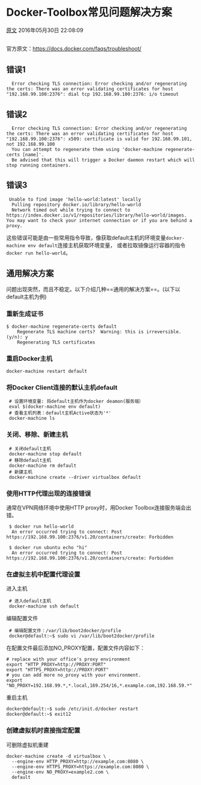 # Docker-Toolbox常见问题解决方案

[原文](https://blog.csdn.net/gezhonglei2007/article/details/51541580/)   2016年05月30日 22:08:09

## 

官方原文：<https://docs.docker.com/faqs/troubleshoot/>

## 错误1

```
  Error checking TLS connection: Error checking and/or regenerating the certs: There was an error validating certificates for host "192.168.99.100:2376": dial tcp 192.168.99.100:2376: i/o timeout
```

## 错误2

```
  Error checking TLS connection: Error checking and/or regenerating the certs: There was an error validating certificates for host "192.168.99.100:2376": x509: certificate is valid for 192.168.99.101, not 192.168.99.100
  You can attempt to regenerate them using 'docker-machine regenerate-certs [name]'.
  Be advised that this will trigger a Docker daemon restart which will stop running containers.
```

## 错误3

```
 Unable to find image 'hello-world:latest' locally
  Pulling repository docker.io/library/hello-world
  Network timed out while trying to connect to https://index.docker.io/v1/repositories/library/hello-world/images. You may want to check your internet connection or if you are behind a proxy.
```

这些错误可能是由一些常用指令导致，像获取default主机的环境变量`docker-machine env default`连接主机获取环境变量， 
或者拉取镜像运行容器的指令`docker run hello-world`。



## 通用解决方案

问题出现突然，而且不稳定。以下介绍几种==通用的解决方案==。(以下以default主机为例)

### 重新生成证书

```
$ docker-machine regenerate-certs default
    Regenerate TLS machine certs?  Warning: this is irreversible. (y/n): y
    Regenerating TLS certificates
```

### 重启Docker主机

```
docker-machine restart default
```

### 将Docker Client连接的默认主机default

```
 # 设置环境变量: 将default主机作为docker deamon(服务端）
 eval $(docker-machine env default)
 # 查看主机列表：default主机Active状态为'*'
 docker-machine ls
```

### 关闭、移除、新建主机

```
 # 关闭default主机
 docker-machine stop default
 # 移除default主机
 docker-machine rm default
 # 新建主机
 docker-machine create --driver virtualbox default
```

### 使用HTTP代理出现的连接错误

通常在VPN网络环境中使用HTTP proxy时，用Docker Toolbox连接服务端会出错。

```
 $ docker run hello-world
  An error occurred trying to connect: Post https://192.168.99.100:2376/v1.20/containers/create: Forbidden

 $ docker run ubuntu echo "hi"
  An error occurred trying to connect: Post https://192.168.99.100:2376/v1.20/containers/create: Forbidden
```

### 在虚拟主机中配置代理设置

进入主机

```
 # 进入default主机
 docker-machine ssh default
```

编辑配置文件

```
 # 编辑配置文件：/var/lib/boot2docker/profile
 docker@default:~$ sudo vi /var/lib/boot2docker/profile
```

在配置文件最后添加NO_PROXY配置，配置文件内容如下：

```
# replace with your office's proxy environment
export "HTTP_PROXY=http://PROXY:PORT"
export "HTTPS_PROXY=http://PROXY:PORT"
# you can add more no_proxy with your environment.
export "NO_PROXY=192.168.99.*,*.local,169.254/16,*.example.com,192.168.59.*"
```

重启主机

```
docker@default:~$ sudo /etc/init.d/docker restart
docker@default:~$ exit12
```

### 创建虚拟机时直接指定配置

可删除虚拟机重建

```
docker-machine create -d virtualbox \
  --engine-env HTTP_PROXY=http://example.com:8080 \
  --engine-env HTTPS_PROXY=https://example.com:8080 \
  --engine-env NO_PROXY=example2.com \
  default
```